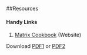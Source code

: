 ##Resources

#### Handy Links
1. [Matrix Cookbook](http://www.pheromonetalk.com/) (Website) 

Download [PDF1](https://www.google.com/url?sa=t&rct=j&q=&esrc=s&source=web&cd=1&ved=0CCAQFjAA&url=http%3A%2F%2Fwww2.imm.dtu.dk%2Fpubdb%2Fviews%2Fedoc_download.php%2F3274%2Fpdf%2Fimm3274.pdf&ei=iezXVKegEMqxggTnx4HADw&usg=AFQjCNE5g3KkVTpxYG6gRGOChKrDDe7E7Q&sig2=fYUAYP3mlJWVK5oNrUsQYw&bvm=bv.85464276,d.eXY&cad=rja) or [PDF2](http://www.mit.edu/~wingated/stuff_i_use/matrix_cookbook.pdf)
